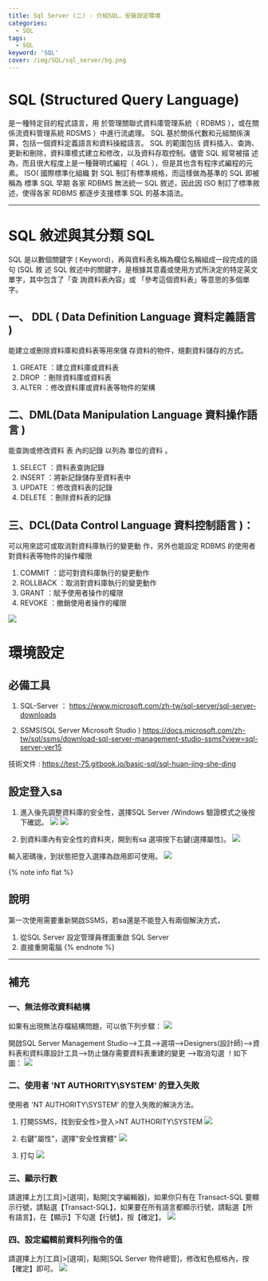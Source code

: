```yaml
---
title: Sql Server (二) - 介紹SQL、安裝設定環境
categories:
  - SQL
tags: 
  - SQL
keyword: 'SQL'
cover: /img/SQL/sql_server/bg.png
---
```


# SQL (Structured Query Language)
是一種特定目的程式語言，用 於管理關聯式資料庫管理系統（ RDBMS ），或在關係流資料管理系統 RDSMS ）中進行流處理。 SQL 基於關係代數和元組關係演算，包括一個資料定義語言和資料操縱語言。 SQL 的範圍包括 資料插入、查詢、更新和刪除，資料庫模式建立和修改，以及資料存取控制。儘管 SQL 經常被描 述為，而且很大程度上是一種聲明式編程（ 4GL ），但是其也含有程序式編程的元素。 ISO( 國際標準化組織 對 SQL 制訂有標準規格，而這樣做為基準的 SQL 即被稱為 標準 SQL 早期 各家 RDBMS 無法統一 SQL 敘述，因此因 ISO 制訂了標準敘述，使得各家 RDBMS 都逐步支援標準 SQL 的基本語法。 

---

# SQL 敘述與其分類 SQL
SQL 是以數個關鍵字 ( Keyword)，再與資料表名稱為欄位名稱組成一段完成的語句 (SQL 敘 述 SQL 敘述中的關鍵字，是根據其意義或使用方式所決定的特定英文單字，其中包含了「查 詢資料表內容」或 「參考這個資料表」等意思的多個單字。

## 一、 DDL ( Data Definition Language 資料定義語言 )

能建立或刪除資料庫和資料表等用來儲 存資料的物件，規劃資料儲存的方式。 
1. GREATE ：建立資料庫或資料表 
2. DROP ：刪除資料庫或資料表 
3. ALTER ：修改資料庫或資料表等物件的架構

## 二、DML(Data Manipulation Language  資料操作語言 )
能查詢或修改資料 表 內的記錄 以列為 單位的資料 。 
1. SELECT ：資料表查詢記錄 
2. INSERT ：將新記錄儲存至資料表中 
3. UPDATE ：修改資料表的記錄 
4. DELETE ：刪除資料表的記錄

## 三、DCL(Data Control Language  資料控制語言 )：
可以用來認可或取消對資料庫執行的變更動 作，另外也能設定 RDBMS 的使用者對資料表等物件的操作權限
1. COMMIT ：認可對資料庫執行的變更動作
2. ROLLBACK ：取消對資料庫執行的變更動作
3. GRANT ：賦予使用者操作的權限
4. REVOKE ：撤銷使用者操作的權限

![](/img/sql_server/01.png)

# 環境設定
## 必備工具
1. SQL-Server ：
https://www.microsoft.com/zh-tw/sql-server/sql-server-downloads

2. SSMS(SQL Server Microsoft Studio )
https://docs.microsoft.com/zh-tw/sql/ssms/download-sql-server-management-studio-ssms?view=sql-server-ver15

技術文件 : https://test-75.gitbook.io/basic-sql/sql-huan-jing-she-ding

## 設定登入sa
1. 進入後先調整資料庫的安全性，選擇SQL Server /Windows 驗證模式之後按下確認。
![](/img/sql_server/02.png)
![](/img/sql_server/03.png)

2. 到資料庫內有安全性的資料夾，開到有sa 選項按下右鍵(選擇屬性)。
![](/img/sql_server/04.png)

輸入密碼後，到狀態把登入選擇為啟用即可使用。
![](/img/sql_server/05.png)


{% note info flat %}
## 說明 
第一次使用需要重新開啟SSMS，若sa還是不能登入有兩個解決方式，
1. 從SQL Server 設定管理員裡面重啟 SQL Server
2. 直接重開電腦
{% endnote %}

---

## 補充
### 一、無法修改資料結構
如果有出現無法存檔結構問題，可以依下列步驟：
![](/img/sql_server/06.png)

開啟SQL Server Management Studio-->工具-->選項-->Designers(設計師)-->資料表和資料庫設計工具-->防止儲存需要資料表重建的變更 -->取消勾選 ！如下圖：
![](/img/sql_server/07.png)

### 二、使用者 'NT AUTHORITY\SYSTEM' 的登入失敗
使用者 'NT AUTHORITY\SYSTEM' 的登入失敗的解決方法。
1. 打開SSMS，找到安全性>登入>NT AUTHORITY\SYSTEM
![](/img/sql_server/08.png)

2. 右鍵"屬性"，選擇"安全性實體"
![](/img/sql_server/09.png)

3. 打勾
![](/img/sql_server/10.png)


### 三、顯示行數
請選擇上方[工具]>[選項]，點開[文字編輯器]，如果你只有在 Transact-SQL 要顯示行號，請點選【Transact-SQL】，如果要在所有語言都顯示行號，請點選【所有語言】，在【顯示】下勾選【行號】，按【確定】。
![](/img/sql_server/11.png)


### 四、設定編輯前資料列指令的值
請選擇上方[工具]>[選項]，點開[SQL Server 物件總管]，修改紅色框格內，按【確定】即可。
![](/img/sql_server/12.png)




